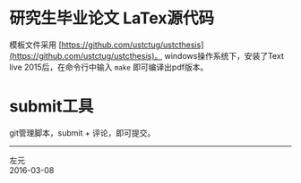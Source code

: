 # 研究生毕业论文 LaTex源代码

模板文件采用 [https://github.com/ustctug/ustcthesis](https://github.com/ustctug/ustcthesis)。
windows操作系统下，安装了Text live 2015后，在命令行中输入 `make`  即可编译出pdf版本。

# submit工具
git管理脚本，submit + 评论，即可提交。


---------------
左元   
2016-03-08
